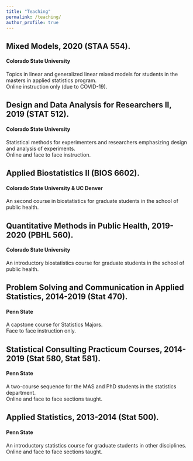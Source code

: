 ```yaml
---
title: "Teaching"
permalink: /teaching/
author_profile: true
---
```


##  Mixed Models,  2020 (STAA 554).
#### Colorado State University

Topics in linear and generalized linear mixed models for students in the masters in applied statistics program.  
Online instruction only (due to COVID-19).

##  Design and Data Analysis for Researchers II,  2019 (STAT 512).
#### Colorado State University

Statistical methods for experimenters and researchers emphasizing design and analysis of experiments.   
Online and face to face instruction.

## Applied Biostatistics II (BIOS 6602).
#### Colorado State University & UC Denver

An second course in biostatistics for graduate students in the school of public health. 

## Quantitative Methods in Public Health, 2019-2020 (PBHL 560).
#### Colorado State University

An introductory biostatistics course for graduate students in the school of public health. 

## Problem Solving and Communication in Applied Statistics, 2014-2019 (Stat 470).
#### Penn State

A capstone course for Statistics Majors.   
Face to face instruction only. 

## Statistical Consulting Practicum Courses, 2014-2019 (Stat 580, Stat 581).
#### Penn State

A two-course sequence for the MAS and PhD students in the statistics department.   
Online and face to face sections taught. 

## Applied Statistics, 2013-2014 (Stat 500).
#### Penn State

An introductory statistics course for graduate students in other disciplines.   
Online and face to face sections taught. 

